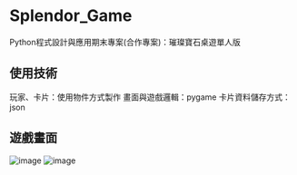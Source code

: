 # Splendor_Game
Python程式設計與應用期末專案(合作專案)：璀璨寶石桌遊單人版

## 使用技術
玩家、卡片：使用物件方式製作
畫面與遊戲邏輯：pygame
卡片資料儲存方式：json

## 遊戲畫面
![image](https://github.com/user-attachments/assets/e65c343c-bcfe-42e2-82d0-30a7cc119292)
![image](https://github.com/user-attachments/assets/3369cc56-a7d5-4d22-aba7-1388057ac571)  
